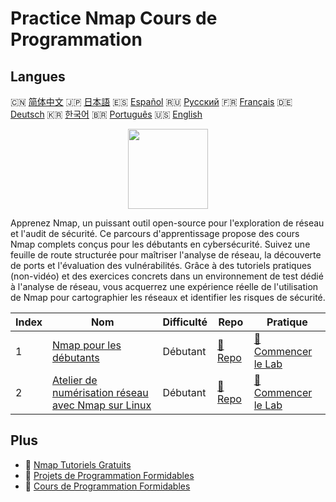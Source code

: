 # Practice Nmap Cours de Programmation

## Langues

🇨🇳 [简体中文](README_zh.md) 🇯🇵 [日本語](README_ja.md) 🇪🇸 [Español](README_es.md) 🇷🇺 [Русский](README_ru.md) 🇫🇷 [Français](README_fr.md) 🇩🇪 [Deutsch](README_de.md) 🇰🇷 [한국어](README_ko.md) 🇧🇷 [Português](README_pt.md) 🇺🇸 [English](README.md) 

<div align="center">
<img width="128px" src="https://file.labex.io/path/pPoL1KPkCT9I.png">
</div>

Apprenez Nmap, un puissant outil open-source pour l'exploration de réseau et l'audit de sécurité. Ce parcours d'apprentissage propose des cours Nmap complets conçus pour les débutants en cybersécurité. Suivez une feuille de route structurée pour maîtriser l'analyse de réseau, la découverte de ports et l'évaluation des vulnérabilités. Grâce à des tutoriels pratiques (non-vidéo) et des exercices concrets dans un environnement de test dédié à l'analyse de réseau, vous acquerrez une expérience réelle de l'utilisation de Nmap pour cartographier les réseaux et identifier les risques de sécurité.

|   Index | Nom                                                                                                                            | Difficulté   | Repo                                                                                  | Pratique                                                                                        |
|---------|--------------------------------------------------------------------------------------------------------------------------------|--------------|---------------------------------------------------------------------------------------|-------------------------------------------------------------------------------------------------|
|       1 | [Nmap pour les débutants](https://labex.io/fr/courses/nmap-for-beginners)                                                      | Débutant     | [🔗 Repo](https://github.com/labex-labs/nmap-for-beginners)                           | [🚀 Commencer le Lab](https://labex.io/fr/courses/nmap-for-beginners)                           |
|       2 | [Atelier de numérisation réseau avec Nmap sur Linux](https://labex.io/fr/courses/hands-on-network-scanning-with-nmap-on-linux) | Débutant     | [🔗 Repo](https://github.com/labex-labs/hands-on-network-scanning-with-nmap-on-linux) | [🚀 Commencer le Lab](https://labex.io/fr/courses/hands-on-network-scanning-with-nmap-on-linux) |

## Plus

- 🔗 [Nmap Tutoriels Gratuits](https://github.com/labex-labs/nmap-free-tutorials)
- 🔗 [Projets de Programmation Formidables](https://github.com/labex-labs/awesome-programming-projects)
- 🔗 [Cours de Programmation Formidables](https://github.com/labex-labs/awesome-programming-courses)


